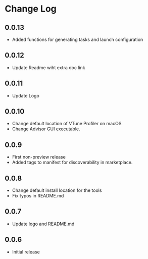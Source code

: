# Change Log

## 0.0.13

- Added functions for generating tasks and launch configuration

## 0.0.12

- Update Readme wiht extra doc link

## 0.0.11

- Update Logo

## 0.0.10

- Change default location of VTune Profiler on macOS
- Change Advisor GUI executable.

##  0.0.9

- First non-preview release
- Added tags to manifest for discoverability in marketplace.

##  0.0.8

- Change default install location for the tools
- Fix typos in README.md

##  0.0.7

- Update logo and README.md

##  0.0.6

- Initial release
